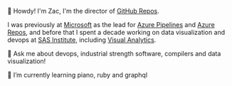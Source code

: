 👋 Howdy! I'm Zac, I'm the director of [GitHub Repos](https://github.com/github). 

I was previously at [Microsoft](https://github.com/microsoft) as the lead for [Azure Pipelines](https://azure.microsoft.com/en-us/services/devops/pipelines/?nav=min) and [Azure Repos](https://azure.microsoft.com/en-us/products/devops/repos), and before that I spent a decade working on data visualization and devops at [SAS Institute](https://github.com/sassoftware), including [Visual Analytics](https://www.sas.com/en_us/software/visual-analytics.html). 

💬 Ask me about devops, industrial strength software, compilers and data visualization!

🌱 I’m currently learning piano, ruby and graphql
